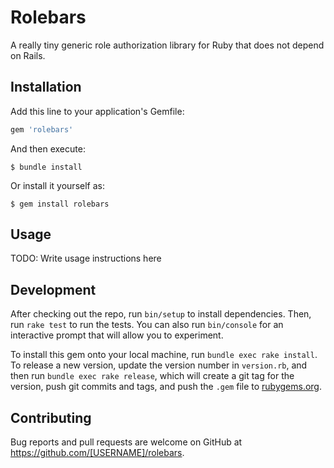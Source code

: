 # Rolebars

A really tiny generic role authorization library for Ruby that does not depend on Rails.

## Installation

Add this line to your application's Gemfile:

```ruby
gem 'rolebars'
```

And then execute:

    $ bundle install

Or install it yourself as:

    $ gem install rolebars

## Usage

TODO: Write usage instructions here

## Development

After checking out the repo, run `bin/setup` to install dependencies. Then, run `rake test` to run the tests. You can also run `bin/console` for an interactive prompt that will allow you to experiment.

To install this gem onto your local machine, run `bundle exec rake install`. To release a new version, update the version number in `version.rb`, and then run `bundle exec rake release`, which will create a git tag for the version, push git commits and tags, and push the `.gem` file to [rubygems.org](https://rubygems.org).

## Contributing

Bug reports and pull requests are welcome on GitHub at https://github.com/[USERNAME]/rolebars.

